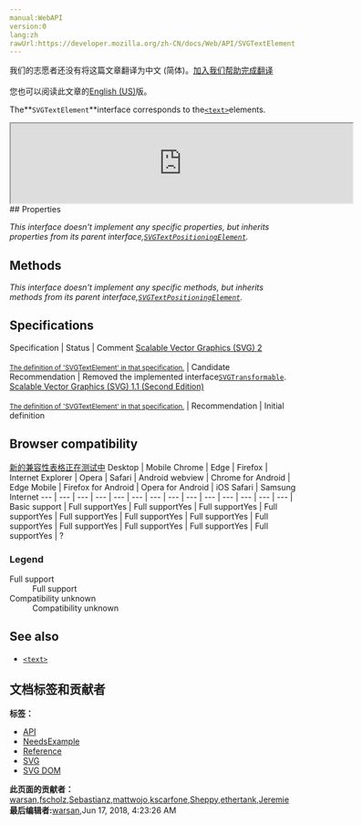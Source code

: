 ```yaml
---
manual:WebAPI
version:0
lang:zh
rawUrl:https://developer.mozilla.org/zh-CN/docs/Web/API/SVGTextElement
---
```




<bdi>我们的志愿者还没有将这篇文章翻译为<bdi>中文 (简体)</bdi>。[加入我们帮助完成翻译](%18289 "")<br></br>您也可以阅读此文章的[English (US)](%18271 "")版。</bdi>






The**`SVGTextElement`**interface corresponds to the[`<text>`](%18290 "The SVG <text> element defines a graphics element consisting of text. It's possible to apply a gradient, pattern, clipping path, mask, or filter to <text>, just like any other SVG graphics element.")elements.

<iframe src='https://mdn.mozillademos.org/en-US/docs/Web/API/SVGTextElement$samples/inheritance_diagram?revision=1388759' width='600' height='140'></iframe>
## Properties<a name="Properties"></a>


<em>This interface doesn&#39;t implement any specific properties, but inherits properties from its parent interface,[`SVGTextPositioningElement`](%18256 "The SVGTextPositioningElement interface is implemented by elements that support attributes that position individual text glyphs. It is inherited by SVGTextElement, SVGTSpanElement, SVGTRefElement and SVGAltGlyphElement.").</em>


## Methods<a name="Methods"></a>


<em>This interface doesn&#39;t implement any specific methods, but inherits methods from its parent interface,[`SVGTextPositioningElement`](%18256 "The SVGTextPositioningElement interface is implemented by elements that support attributes that position individual text glyphs. It is inherited by SVGTextElement, SVGTSpanElement, SVGTRefElement and SVGAltGlyphElement.").</em>


## Specifications<a name="Specifications"></a>
Specification | Status | Comment 
[Scalable Vector Graphics (SVG) 2<br></br><small>The definition of &#39;SVGTextElement&#39; in that specification.</small>](%18291 "") | Candidate Recommendation | Removed the implemented interface[`SVGTransformable`](%17495 "Interface SVGTransformable contains properties and methods that apply to all elements which have attribute transform."). 
[Scalable Vector Graphics (SVG) 1.1 (Second Edition)<br></br><small>The definition of &#39;SVGTextElement&#39; in that specification.</small>](%18292 "") | Recommendation | Initial definition 


## Browser compatibility<a name="Browser_compatibility"></a>
[新的兼容性表格正在测试中<i></i>](%3360 "")
<abbr>Desktop<i></i></abbr> | <abbr>Mobile<i></i></abbr> 
<abbr>Chrome<i></i></abbr> | <abbr>Edge<i></i></abbr> | <abbr>Firefox<i></i></abbr> | <abbr>Internet Explorer<i></i></abbr> | <abbr>Opera<i></i></abbr> | <abbr>Safari<i></i></abbr> | <abbr>Android webview<i></i></abbr> | <abbr>Chrome for Android<i></i></abbr> | <abbr>Edge Mobile<i></i></abbr> | <abbr>Firefox for Android<i></i></abbr> | <abbr>Opera for Android<i></i></abbr> | <abbr>iOS Safari<i></i></abbr> | <abbr>Samsung Internet<i></i></abbr> 
 ---  |  ---  |  ---  |  ---  |  ---  |  ---  |  ---  |  ---  |  ---  |  ---  |  ---  |  ---  |  ---  |  ---  | 
Basic support | <abbr>Full support</abbr>Yes | <abbr>Full support</abbr>Yes | <abbr>Full support</abbr>Yes | <abbr>Full support</abbr>Yes | <abbr>Full support</abbr>Yes | <abbr>Full support</abbr>Yes | <abbr>Full support</abbr>Yes | <abbr>Full support</abbr>Yes | <abbr>Full support</abbr>Yes | <abbr>Full support</abbr>Yes | <abbr>Full support</abbr>Yes | <abbr>Full support</abbr>Yes | <abbr>?</abbr> 


### Legend<a name="Legend"></a>
<dl><dt id=''><abbr>Full support</abbr></dt><dd>Full support</dd><dt id=''><abbr>Compatibility unknown</abbr></dt><dd>Compatibility unknown</dd></dl>


## See also<a name="See_also"></a>

* [`<text>`](%18290 "The SVG <text> element defines a graphics element consisting of text. It's possible to apply a gradient, pattern, clipping path, mask, or filter to <text>, just like any other SVG graphics element.")



## 文档标签和贡献者
**标签：**
* [API](%50 "")
* [NeedsExample](%13047 "")
* [Reference](%3381 "")
* [SVG](%457 "")
* [SVG DOM](%17335 "")

**此页面的贡献者：**[warsan](%18293 ""),[fscholz](%60 ""),[Sebastianz](%4468 ""),[mattwojo](%14635 ""),[kscarfone](%3900 ""),[Sheppy](%405 ""),[ethertank](%65 ""),[Jeremie](%4470 "")
**最后编辑者:**[warsan](%18293 ""),<time>Jun 17, 2018, 4:23:26 AM</time>


